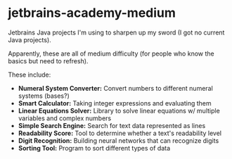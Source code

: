 # jetbrains-academy-medium

Jetbrains Java projects I'm using to sharpen up my sword (I got no current Java projects).

Apparently, these are all of medium difficulty (for people who know the basics but need to refresh).

These include:

- **Numeral System Converter:** Convert numbers to different numeral systems (bases?)
- **Smart Calculator:** Taking integer expressions and evaluating them
- **Linear Equations Solver:** Library to solve linear equations w/ multiple variables and complex numbers
- **Simple Search Engine:** Search for text data represented as lines
- **Readability Score:** Tool to determine whether a text's readability 
level
- **Digit Recognition:** Building neural networks that can recognize 
digits
- **Sorting Tool:** Program to sort different types of data
